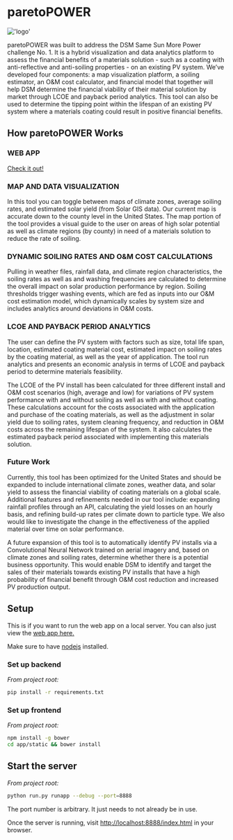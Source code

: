 # paretoPOWER
!['logo'](https://challengepost-s3-challengepost.netdna-ssl.com/photos/production/software_photos/000/500/851/datas/gallery.jpg)

paretoPOWER was built to address the DSM Same Sun More Power challenge No. 1. It is a hybrid visualization and data analytics platform to assess the financial benefits of a materials solution - such as a coating with anti-reflective and anti-soiling properties - on an existing PV system. We’ve developed four components: a map visualization platform, a soiling estimator, an O&M cost calculator, and financial model that together will help DSM determine the financial viability of their material solution by market through LCOE and payback period analytics. This tool can also be used to determine the tipping point within the lifespan of an existing PV system where a materials coating could result in positive financial benefits.

## How paretoPOWER Works
### WEB APP
<a target="_blank" href="http://198.199.115.55/paretopower/">Check it out!</a>
### MAP AND DATA VISUALIZATION
In this tool you can toggle between maps of climate zones, average soiling rates, and estimated solar yield (from Solar GIS data). Our current map is accurate down to the county level in the United States. The map portion of the tool provides a visual guide to the user on areas of high solar potential as well as climate regions (by county) in need of a materials solution to reduce the rate of soiling.
### DYNAMIC SOILING RATES AND O&M COST CALCULATIONS
Pulling in weather files, rainfall data, and climate region characteristics, the soiling rates as well as and washing frequencies are calculated to determine the overall impact on solar production performance by region. Soiling thresholds trigger washing events, which are fed as inputs into our O&M cost estimation model, which dynamically scales by system size and includes analytics around deviations in O&M costs.
### LCOE AND PAYBACK PERIOD ANALYTICS
The user can define the PV system with factors such as size, total life span, location, estimated coating material cost, estimated impact on soiling rates by the coating material, as well as the year of application. The tool run analytics and presents an economic analysis in terms of LCOE and payback period to determine materials feasibility.

The LCOE of the PV install has been calculated for three different install and O&M cost scenarios (high, average and low) for variations of PV system performance with and without soiling as well as with and without coating. These calculations account for the costs associated with the application and purchase of the coating materials, as well as the adjustment in solar yield due to soiling rates, system cleaning frequency, and reduction in O&M costs across the remaining lifespan of the system. It also calculates the estimated payback period associated with implementing this materials solution.

### Future Work
Currently, this tool has been optimized for the United States and should be expanded to include international climate zones, weather data, and solar yield to assess the financial viability of coating materials on a global scale. Additional features and refinements needed in our tool include: expanding rainfall profiles through an API, calculating the yield losses on an hourly basis, and refining build-up rates per climate down to particle type. We also would like to investigate the change in the effectiveness of the applied material over time on solar performance.

A future expansion of this tool is to automatically identify PV installs via a Convolutional Neural Network trained on aerial imagery and, based on climate zones and soiling rates, determine whether there is a potential business opportunity. This would enable DSM to identify and target the sales of their materials towards existing PV installs that have a high probability of financial benefit through O&M cost reduction and increased PV production output.

## Setup
This is if you want to run the web app on a local server. You can also just view the <a target="_blank" href="http://198.199.115.55/paretopower/">web app here.</a>

Make sure to have [nodejs](https://nodejs.org/en/download/) installed.

### Set up backend
*From project root:*
```sh
pip install -r requirements.txt
```

### Set up frontend
*From project root:*
```sh
npm install -g bower
cd app/static && bower install
```

## Start the server
*From project root:*
```sh
python run.py runapp --debug --port=8888
```
The port number is arbitrary. It just needs to not already be in use. 

Once the server is running, visit <http://localhost:8888/index.html> in your browser.
